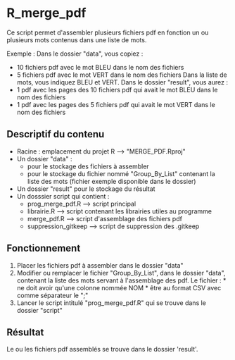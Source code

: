 # R_merge_pdf

Ce script permet d'assembler plusieurs fichiers pdf en fonction un ou plusieurs mots contenus dans une liste de mots.

Exemple :
Dans le dossier "data", vous copiez :
  * 10 fichiers pdf avec le mot BLEU dans le nom des fichiers
  * 5 fichiers pdf avec le mot VERT dans le nom des fichiers
Dans la liste de mots, vous indiquez BLEU et VERT.
Dans le dossier "result", vous aurez : 
  *  1 pdf avec les pages des 10 fichiers pdf qui avait le mot BLEU dans le nom des fichiers
  *  1 pdf avec les pages des 5 fichiers pdf qui avait le mot VERT dans le nom des fichiers

## Descriptif du contenu

* Racine : emplacement du projet R --> "MERGE_PDF.Rproj"
* Un dossier "data" :
  * pour le stockage des fichiers à assembler
  * pour le stockage du fichier nommé "Group_By_List" contenant la liste des mots (fichier exemple disponible dans le dossier)
* Un dossier "result" pour le stockage du résultat
* Un dosssier script qui contient :
  * prog_merge_pdf.R --> script principal
  * librairie.R --> script contenant les librairies utiles au programme
  * merge_pdf.R --> script d'assemblage des fichiers pdf
  * suppression_gitkeep --> script de suppression des .gitkeep

## Fonctionnement

1. Placer les fichiers pdf à assembler dans le dossier "data"
2. Modifier ou remplacer le fichier "Group_By_List", dans le dossier "data", contenant la liste des mots servant à l'assemblage des pdf.
   Le fichier :
       * ne doit avoir qu'une colonne nommée NOM
       * être au format CSV avec comme séparateur le ";" 
3. Lancer le script intitulé "prog_merge_pdf.R" qui se trouve dans le dossier "script"

## Résultat

Le ou les fichiers pdf assemblés se trouve dans le dossier 'result'.
